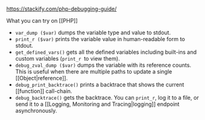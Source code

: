 https://stackify.com/php-debugging-guide/

What you can try on [[PHP]]

- `var_dump ($var)` dumps the variable type and value to stdout.
- `print_r ($var)` prints the variable value in human-readable form to stdout.
- `get_defined_vars()` gets all the defined variables including built-ins and custom variables (`print_r `to view them).
- `debug_zval_dump ($var)` dumps the variable with its reference counts. This is useful when there are multiple paths to update a single [[Object|reference]].
- `debug_print_backtrace()` prints a backtrace that shows the current [[function]] call-chain.
- `debug_backtrace()` gets the backtrace. You can `print_r`, log it to a file, or send it to a [[Logging, Monitoring and Tracing|logging]] endpoint asynchronously.